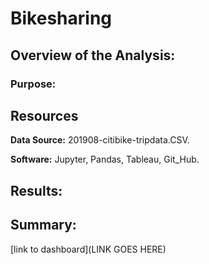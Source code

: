 # Bikesharing


## Overview of the Analysis:


### Purpose:




## Resources

**Data Source:** 201908-citibike-tripdata.CSV.

**Software:** Jupyter, Pandas, Tableau, Git_Hub.

## Results:



## Summary:

[link to dashboard](LINK GOES HERE)